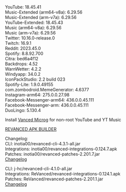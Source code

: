 YouTube: 18.45.41  
Music-Extended (arm64-v8a): 6.29.56  
Music-Extended (arm-v7a): 6.29.56  
YouTube-Extended: 18.45.43  
Music (arm64-v8a): 6.29.56  
Music (arm-v7a): 6.29.56  
Twitter: 10.16.0-release.0  
Twitch: 16.9.1  
Reddit: 2023.45.0  
Spotify: 8.8.92.700  
Citra: bed6a4f12  
Backdrops: 4.52  
WarnWetter: 4.2.2  
Windyapp: 34.0.2  
IconPackStudio: 2.2 build 023  
Spotify-Lite: 1.9.0.49155  
com.zombodroid.MemeGenerator: 4.6377  
Instagram-arm64: 275.0.0.27.98  
Facebook-Messenger-arm64: 436.0.0.45.111  
Facebook-Messenger-arm: 436.0.0.45.111  
DuoLingo: 5.130.4  

Install [Vanced Microg](https://github.com/TeamVanced/VancedMicroG/releases) for non-root YouTube and YT Music  

[REVANCED APK BUILDER](https://github.com/alsyundawy/revanced-apk-builder/)  

Changelog:  
CLI: inotia00/revanced-cli-4.3.1-all.jar  
Integrations: inotia00/revanced-integrations-0.124.7.apk  
Patches: inotia00/revanced-patches-2.201.7.jar  
[Changelog](https://github.com/inotia00/revanced-patches/releases/tag/v2.201.7)

CLI: j-hc/revanced-cli-4.1.0-all.jar  
Integrations: ReVanced/revanced-integrations-0.124.1.apk  
Patches: ReVanced/revanced-patches-2.201.1.jar  
[Changelog](https://github.com/ReVanced/revanced-patches/releases/tag/v2.201.1)  
